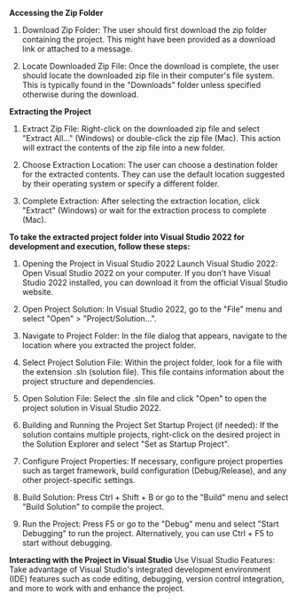 **Accessing the Zip Folder**
1. Download Zip Folder: The user should first download the zip folder containing the project. This might have been provided as a download link or attached to a message.

2. Locate Downloaded Zip File: Once the download is complete, the user should locate the downloaded zip file in their computer's file system. This is typically found in the "Downloads" folder unless specified otherwise during the download.

**Extracting the Project**
1. Extract Zip File: Right-click on the downloaded zip file and select "Extract All..." (Windows) or double-click the zip file (Mac). This action will extract the contents of the zip file into a new folder.

2. Choose Extraction Location: The user can choose a destination folder for the extracted contents. They can use the default location suggested by their operating system or specify a different folder.

3. Complete Extraction: After selecting the extraction location, click "Extract" (Windows) or wait for the extraction process to complete (Mac).

**To take the extracted project folder into Visual Studio 2022 for development and execution, follow these steps:**

1. Opening the Project in Visual Studio 2022
Launch Visual Studio 2022: Open Visual Studio 2022 on your computer. If you don't have Visual Studio 2022 installed, you can download it from the official Visual Studio website.

2. Open Project Solution: In Visual Studio 2022, go to the "File" menu and select "Open" > "Project/Solution...".

3. Navigate to Project Folder: In the file dialog that appears, navigate to the location where you extracted the project folder.

4. Select Project Solution File: Within the project folder, look for a file with the extension .sln (solution file). This file contains information about the project structure and dependencies.

5. Open Solution File: Select the .sln file and click "Open" to open the project solution in Visual Studio 2022.

6. Building and Running the Project
Set Startup Project (if needed): If the solution contains multiple projects, right-click on the desired project in the Solution Explorer and select "Set as Startup Project".

7. Configure Project Properties: If necessary, configure project properties such as target framework, build configuration (Debug/Release), and any other project-specific settings.

8. Build Solution: Press Ctrl + Shift + B or go to the "Build" menu and select "Build Solution" to compile the project.

9. Run the Project: Press F5 or go to the "Debug" menu and select "Start Debugging" to run the project. Alternatively, you can use Ctrl + F5 to start without debugging.

**Interacting with the Project in Visual Studio**
Use Visual Studio Features: Take advantage of Visual Studio's integrated development environment (IDE) features such as code editing, debugging, version control integration, and more to work with and enhance the project.

